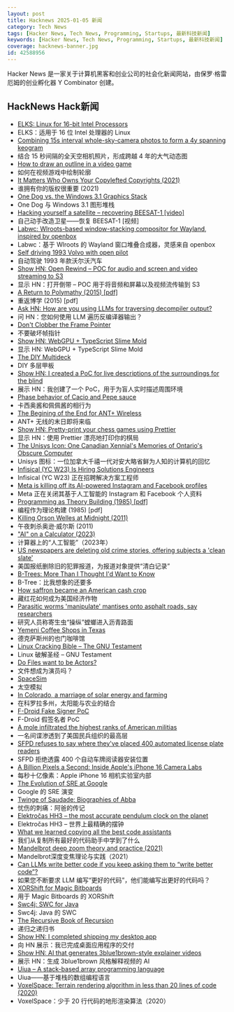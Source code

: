 ```yaml
---
layout: post
title: Hacknews 2025-01-05 新闻
category: Tech News
tags: [Hacker News, Tech News, Programming, Startups, 最新科技新闻]
keywords: [Hacker News, Tech News, Programming, Startups, 最新科技新闻]
coverage: hacknews-banner.jpg
id: 42588956
---
```


Hacker News 是一家关于计算机黑客和创业公司的社会化新闻网站，由保罗·格雷厄姆的创业孵化器 Y Combinator 创建。

## HackNews Hack新闻

- [ELKS: Linux for 16-bit Intel Processors](https://github.com/ghaerr/elks)
- ELKS：适用于 16 位 Intel 处理器的 Linux
- [Combining 15s interval whole-sky-camera photos to form a 4y spanning keogram](https://astrodon.social/@cgbassa/113770318993975063)
- 结合 15 秒间隔的全天空相机照片，形成跨越 4 年的大气动态图
- [How to draw an outline in a video game](https://ameye.dev/notes/rendering-outlines/)
- 如何在视频游戏中绘制轮廓
- [It Matters Who Owns Your Copylefted Copyrights (2021)](https://sfconservancy.org/blog/2021/jun/30/who-should-own-foss-copyrights/)
- 谁拥有你的版权很重要 (2021)
- [One Dog vs. the Windows 3.1 Graphics Stack](https://wuffs.org/blog/windows-3x-graphics)
- One Dog 与 Windows 3.1 图形堆栈
- [Hacking yourself a satellite – recovering BEESAT-1 [video]](https://media.ccc.de/v/38c3-hacking-yourself-a-satellite-recovering-beesat-1)
- 自己动手改造卫星——恢复 BEESAT-1 [视频]
- [Labwc: Wlroots-based window-stacking compositor for Wayland, inspired by openbox](https://labwc.github.io/)
- Labwc：基于 Wlroots 的 Wayland 窗口堆叠合成器，灵感来自 openbox
- [Self driving 1993 Volvo with open pilot](https://practicapp.com/carbagepilot-part1/)
- 自动驾驶 1993 年款沃尔沃汽车
- [Show HN: Open Rewind – POC for audio and screen and video streaming to S3](https://github.com/janwilmake/efficient-recorder)
- 显示 HN：打开倒带 – POC 用于将音频和屏幕以及视频流传输到 S3
- [A Return to Polymathy (2015) [pdf]](https://paulrcohen.github.io/papers/Polymathy.pdf)
- 重返博学 (2015) [pdf]
- [Ask HN: How are you using LLMs for traversing decompiler output?]()
- 问 HN：您如何使用 LLM 遍历反编译器输出？
- [Don't Clobber the Frame Pointer](https://nsrip.com/posts/clobberfp.html)
- 不要破坏帧指针
- [Show HN: WebGPU + TypeScript Slime Mold](https://github.com/SuboptimalEng/slime-sim-webgpu)
- 显示 HN: WebGPU + TypeScript Slime Mold
- [The DIY Multideck](https://diymultideck.mauri.app/manual/)
- DIY 多层甲板
- [Show HN: I created a PoC for live descriptions of the surroundings for the blind](https://github.com/o40/seesay)
- 展示 HN：我创建了一个 PoC，用于为盲人实时描述周围环境
- [Phase behavior of Cacio and Pepe sauce](https://arxiv.org/abs/2501.00536)
- 卡西奥酱和佩佩酱的相行为
- [The Begining of the End for ANT+ Wireless](https://www.dcrainmaker.com/2025/01/the-begining-of-the-end-for-ant-wireless.html)
- ANT+ 无线的末日即将来临
- [Show HN: Pretty-print your chess games using Prettier](https://github.com/gmasclet/prettier-plugin-pgn)
- 显示 HN：使用 Prettier 漂亮地打印你的棋局
- [The Unisys Icon: One Canadian Xennial's Memories of Ontario's Obscure Computer](https://postgamecontent.com/post/771726085147803648/the-unisys-icon-one-canadian-xennials-memories)
- Unisys 图标：一位加拿大千禧一代对安大略省鲜为人知的计算机的回忆
- [Infisical (YC W23) Is Hiring Solutions Engineers](https://www.ycombinator.com/companies/infisical/jobs/yaEvock-solutions-engineer)
- Infisical (YC W23) 正在招聘解决方案工程师
- [Meta is killing off its AI-powered Instagram and Facebook profiles](https://www.theguardian.com/technology/2025/jan/03/meta-ai-powered-instagram-facebook-profiles)
- Meta 正在关闭其基于人工智能的 Instagram 和 Facebook 个人资料
- [Programming as Theory Building (1985) [pdf]](https://pages.cs.wisc.edu/~remzi/Naur.pdf)
- 编程作为理论构建 (1985) [pdf]
- [Killing Orson Welles at Midnight (2011)](https://www.nybooks.com/articles/2011/04/28/killing-orson-welles-midnight/)
- 午夜刺杀奥逊·威尔斯 (2011)
- ["AI" on a Calculator (2023)](https://z80.me/blog/calculator-ai-part-1/)
- 计算器上的“人工智能”（2023年）
- [US newspapers are deleting old crime stories, offering subjects a 'clean slate'](https://www.theguardian.com/us-news/2025/jan/04/newspaper-crime-stories)
- 美国报纸删除旧的犯罪报道，为报道对象提供“清白记录”
- [B-Trees: More Than I Thought I'd Want to Know](https://benjamincongdon.me/blog/2021/08/17/B-Trees-More-Than-I-Thought-Id-Want-to-Know/)
- B-Tree：比我想象的还要多
- [How saffron became an American cash crop](https://www.nytimes.com/2025/01/02/dining/saffron-farming-crop.html)
- 藏红花如何成为美国经济作物
- [Parasitic worms 'manipulate' mantises onto asphalt roads, say researchers](https://mainichi.jp/english/articles/20241115/p2a/00m/0sc/009000c)
- 研究人员称寄生虫“操纵”螳螂进入沥青路面
- [Yemeni Coffee Shops in Texas](https://www.texasmonthly.com/food/yemeni-coffee-shops-booming-in-texas/)
- 德克萨斯州的也门咖啡馆
- [Linux Cracking Bible – The GNU Testament](https://github.com/YoteZip/LinuxCrackingBible)
- Linux 破解圣经 – GNU Testament
- [Do Files want to be Actors?](https://lewiscampbell.tech/blog/250104.html)
- 文件想成为演员吗？
- [SpaceSim](https://pavelsevecek.github.io/)
- 太空模拟
- [In Colorado, a marriage of solar energy and farming](https://www.ksjd.org/2024-12-31/in-colorado-a-marriage-of-solar-energy-and-farming-provides-a-model-for-a-more-sustainable-future)
- 在科罗拉多州，太阳能与农业的结合
- [F-Droid Fake Signer PoC](https://github.com/obfusk/fdroid-fakesigner-poc)
- F-Droid 假签名者 PoC
- [A mole infiltrated the highest ranks of American militias](https://www.propublica.org/article/ap3-oath-keepers-militia-mole)
- 一名间谍渗透到了美国民兵组织的最高层
- [SFPD refuses to say where they've placed 400 automated license plate readers](https://sfist.com/2025/01/03/sfpd-refuses-to-say-where-theyve-placed-those-400-automated-license-plate-readers-all-over-town/)
- SFPD 拒绝透露 400 个自动车牌阅读器安装位置
- [A Billion Pixels a Second: Inside Apple's iPhone 16 Camera Labs](https://www.cnet.com/tech/mobile/a-billion-pixels-a-second-i-got-a-rare-look-inside-apples-secret-iphone-16-camera-labs/)
- 每秒十亿像素：Apple iPhone 16 相机实验室内部
- [The Evolution of SRE at Google](https://www.usenix.org/publications/loginonline/evolution-sre-google)
- Google 的 SRE 演变
- [Twinge of Saudade: Biographies of Abba](https://www.lrb.co.uk/the-paper/v46/n24/chal-ravens/twinge-of-saudade)
- 忧伤的刺痛：阿爸的传记
- [Elektročas HH3 – the most accurate pendulum clock on the planet](https://dvaluch.web.cern.ch/hh3/)
- Elektročas HH3 – 世界上最精确的摆钟
- [What we learned copying all the best code assistants](https://blog.val.town/blog/fast-follow/)
- 我们从复制所有最好的代码助手中学到了什么
- [Mandelbrot deep zoom theory and practice (2021)](https://mathr.co.uk/blog/2021-05-14_deep_zoom_theory_and_practice.html)
- Mandelbrot深度变焦理论与实践（2021）
- [Can LLMs write better code if you keep asking them to “write better code”?](https://minimaxir.com/2025/01/write-better-code/)
- 如果您不断要求 LLM 编写“更好的代码”，他们能编写出更好的代码吗？
- [XORShift for Magic Bitboards](https://www.strydr.net/articles/devlog-0x1)
- 用于 Magic Bitboards 的 XORShift
- [Swc4j: SWC for Java](https://github.com/caoccao/swc4j)
- Swc4j: Java 的 SWC
- [The Recursive Book of Recursion](https://inventwithpython.com/recursion/)
- 递归之递归书
- [Show HN: I completed shipping my desktop app](https://pimosa.app/)
- 向 HN 展示：我已完成桌面应用程序的交付
- [Show HN: AI that generates 3blue1brown-style explainer videos](https://tma.live)
- 展示 HN：生成 3blue1brown 风格解释视频的 AI
- [Uiua – A stack-based array programming language](https://www.uiua.org/)
- Uiua——基于堆栈的数组编程语言
- [VoxelSpace: Terrain rendering algorithm in less than 20 lines of code (2020)](https://github.com/s-macke/VoxelSpace)
- VoxelSpace：少于 20 行代码的地形渲染算法（2020）

